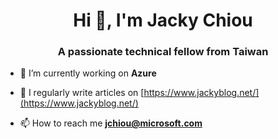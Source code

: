 
<h1 align="center">Hi 👋, I'm Jacky Chiou</h1>
<h3 align="center">A passionate technical fellow from Taiwan</h3>

- 🔭 I’m currently working on **Azure**

- 📝 I regularly write articles on [https://www.jackyblog.net/](https://www.jackyblog.net/)

- 📫 How to reach me **jchiou@microsoft.com**

<p align="left">
</p>

<!--
**JackyChiou/JackyChiou** is a ✨ _special_ ✨ repository because its `README.md` (this file) appears on your GitHub profile.

Here are some ideas to get you started:

- 🔭 I’m currently working on ...
- 🌱 I’m currently learning ...
- 👯 I’m looking to collaborate on ...
- 🤔 I’m looking for help with ...
- 💬 Ask me about ...
- 📫 How to reach me: ...
- 😄 Pronouns: ...
- ⚡ Fun fact: ...
-->
